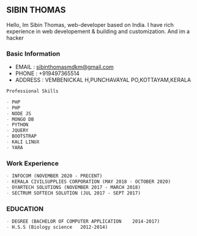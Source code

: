 ## SIBIN THOMAS

Hello, Im Sibin Thomas, web-developer based on India. I have rich experience in web developement & building and customization. And im a hacker

### Basic Information

- EMAIL : 
sibinthomasmdkm@gmail.com
- PHONE : 
+919497365514
- ADDRESS :
VEMBENICKAL H,PUNCHAVAYAL PO,KOTTAYAM,KERALA

```markdown
Professional Skills

- PHP
- PHP
- NODE JS
- MONGO DB
- PYTHON
- JQUERY
- BOOTSTRAP
- KALI LINUX
- YARA
```

### Work Experience
```markdown
- INFOCOM (NOVEMBER 2020 - PRECENT)
- KERALA CIVILSUPPLIES CORPORATION (MAY 2018 - OCTOBER 2020)
- OYARTECH SOLUTIONS (NOVEMBER 2017 - MARCH 2018)
- SECTRUM SOFTECH SOLUTION (JUL 2017 - SEPT 2017)
```
### EDUCATION
```markdown
- DEGREE (BACHELOR OF COMPUTER APPLICATION    2014-2017)
- H.S.S (Biology science   2012-2014)
```

